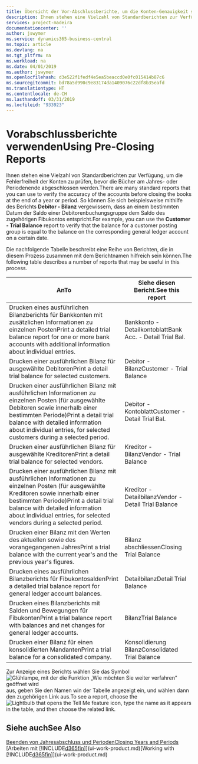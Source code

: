 ```yaml
---
title: Übersicht der Vor-Abschlussberichte, um die Konten-Genauigkeit sicherzustellen| Microsoft Docs
description: Ihnen stehen eine Vielzahl von Standardberichten zur Verfügung, um die Fehlerfreiheit der Konten zu prüfen, bevor die Bücher am Jahres- oder Periodenende abgeschlossen werden.
services: project-madeira
documentationcenter: ''
author: jswymer
ms.service: dynamics365-business-central
ms.topic: article
ms.devlang: na
ms.tgt_pltfrm: na
ms.workload: na
ms.date: 04/01/2019
ms.author: jswymer
ms.openlocfilehash: d3e522f1fedf4e5ea5beaccd0e0fc015414b87c6
ms.sourcegitcommit: bd78a5d990c9e83174da1409076c22df8b35eafd
ms.translationtype: HT
ms.contentlocale: de-CH
ms.lasthandoff: 03/31/2019
ms.locfileid: "933923"
---
```

# <a name="using-pre-closing-reports"></a><span data-ttu-id="55e42-103">Vorabschlussberichte verwenden</span><span class="sxs-lookup"><span data-stu-id="55e42-103">Using Pre-Closing Reports</span></span>
<span data-ttu-id="55e42-104">Ihnen stehen eine Vielzahl von Standardberichten zur Verfügung, um die Fehlerfreiheit der Konten zu prüfen, bevor die Bücher am Jahres- oder Periodenende abgeschlossen werden.</span><span class="sxs-lookup"><span data-stu-id="55e42-104">There are many standard reports that you can use to verify the accuracy of the accounts before closing the books at the end of a year or period.</span></span> <span data-ttu-id="55e42-105">So können Sie sich beispielsweise mithilfe des Berichts **Debitor - Bilanz** vergewissern, dass an einem bestimmten Datum der Saldo einer Debitorenbuchungsgruppe dem Saldo des zugehörigen Fibukontos entspricht.</span><span class="sxs-lookup"><span data-stu-id="55e42-105">For example, you can use the **Customer - Trial Balance** report to verify that the balance for a customer posting group is equal to the balance on the corresponding general ledger account on a certain date.</span></span>

<span data-ttu-id="55e42-106">Die nachfolgende Tabelle beschreibt eine Reihe von Berichten, die in diesem Prozess zusammen mit dem Berichtnamen hilfreich sein können.</span><span class="sxs-lookup"><span data-stu-id="55e42-106">The following table describes a number of reports that may be useful in this process.</span></span>

| <span data-ttu-id="55e42-107">An</span><span class="sxs-lookup"><span data-stu-id="55e42-107">To</span></span> | <span data-ttu-id="55e42-108">Siehe diesen Bericht.</span><span class="sxs-lookup"><span data-stu-id="55e42-108">See this report</span></span> |
| --- | --- |
| <span data-ttu-id="55e42-109">Drucken eines ausführlichen Bilanzberichts für Bankkonten mit zusätzlichen Informationen zu einzelnen Posten</span><span class="sxs-lookup"><span data-stu-id="55e42-109">Print a detailed trial balance report for one or more bank accounts with additional information about individual entries.</span></span> |<span data-ttu-id="55e42-110">Bankkonto - Detailkontoblatt</span><span class="sxs-lookup"><span data-stu-id="55e42-110">Bank Acc. - Detail Trial Bal.</span></span> |
| <span data-ttu-id="55e42-111">Drucken einer ausführlichen Bilanz für ausgewählte Debitoren</span><span class="sxs-lookup"><span data-stu-id="55e42-111">Print a detail trial balance for selected customers.</span></span> |<span data-ttu-id="55e42-112">Debitor - Bilanz</span><span class="sxs-lookup"><span data-stu-id="55e42-112">Customer - Trial Balance</span></span> |
| <span data-ttu-id="55e42-113">Drucken einer ausführlichen Bilanz mit ausführlichen Informationen zu einzelnen Posten (für ausgewählte Debitoren sowie innerhalb einer bestimmten Periode)</span><span class="sxs-lookup"><span data-stu-id="55e42-113">Print a detail trial balance with detailed information about individual entries, for selected customers during a selected period.</span></span> |<span data-ttu-id="55e42-114">Debitor - Kontoblatt</span><span class="sxs-lookup"><span data-stu-id="55e42-114">Customer - Detail Trial Bal.</span></span> |
| <span data-ttu-id="55e42-115">Drucken einer ausführlichen Bilanz für ausgewählte Kreditoren</span><span class="sxs-lookup"><span data-stu-id="55e42-115">Print a detail trial balance for selected vendors.</span></span> |<span data-ttu-id="55e42-116">Kreditor - Bilanz</span><span class="sxs-lookup"><span data-stu-id="55e42-116">Vendor - Trial Balance</span></span> |
| <span data-ttu-id="55e42-117">Drucken einer ausführlichen Bilanz mit ausführlichen Informationen zu einzelnen Posten (für ausgewählte Kreditoren sowie innerhalb einer bestimmten Periode)</span><span class="sxs-lookup"><span data-stu-id="55e42-117">Print a detail trial balance with detailed information about individual entries, for selected vendors during a selected period.</span></span> |<span data-ttu-id="55e42-118">Kreditor - Detailbilanz</span><span class="sxs-lookup"><span data-stu-id="55e42-118">Vendor - Detail Trial Balance</span></span> |
| <span data-ttu-id="55e42-119">Drucken einer Bilanz mit den Werten des aktuellen sowie des vorangegangenen Jahres</span><span class="sxs-lookup"><span data-stu-id="55e42-119">Print a trial balance with the current year's and the previous year's figures.</span></span> |<span data-ttu-id="55e42-120">Bilanz abschliessen</span><span class="sxs-lookup"><span data-stu-id="55e42-120">Closing Trial Balance</span></span> |
| <span data-ttu-id="55e42-121">Drucken eines ausführlichen Bilanzberichts für Fibukontosalden</span><span class="sxs-lookup"><span data-stu-id="55e42-121">Print a detailed trial balance report for general ledger account balances.</span></span> |<span data-ttu-id="55e42-122">Detailbilanz</span><span class="sxs-lookup"><span data-stu-id="55e42-122">Detail Trial Balance</span></span> |
| <span data-ttu-id="55e42-123">Drucken eines Bilanzberichts mit Salden und Bewegungen für Fibukonten</span><span class="sxs-lookup"><span data-stu-id="55e42-123">Print a trial balance report with balances and net changes for general ledger accounts.</span></span> |<span data-ttu-id="55e42-124">Bilanz</span><span class="sxs-lookup"><span data-stu-id="55e42-124">Trial Balance</span></span> |
| <span data-ttu-id="55e42-125">Drucken einer Bilanz für einen konsolidierten Mandanten</span><span class="sxs-lookup"><span data-stu-id="55e42-125">Print a trial balance for a consolidated company.</span></span> |<span data-ttu-id="55e42-126">Konsolidierung Bilanz</span><span class="sxs-lookup"><span data-stu-id="55e42-126">Consolidated Trial Balance</span></span> |

<span data-ttu-id="55e42-127">Zur Anzeige eines Berichts wählen Sie das Symbol ![Glühlampe, mit der die Funktion „Wie möchten Sie weiter verfahren“ geöffnet wird](media/ui-search/search_small.png "Wie möchten Sie weiter verfahren?") aus, geben Sie den Namen win der Tabelle angezeigt ein, und wählen dann den zugehörigen Link aus.</span><span class="sxs-lookup"><span data-stu-id="55e42-127">To see a report, choose the ![Lightbulb that opens the Tell Me feature](media/ui-search/search_small.png "Tell me what you want to do") icon, type the name as it appears in the table, and then choose the related link.</span></span>

## <a name="see-also"></a><span data-ttu-id="55e42-128">Siehe auch</span><span class="sxs-lookup"><span data-stu-id="55e42-128">See Also</span></span>
[<span data-ttu-id="55e42-129">Beenden von Jahresabschluss und Perioden</span><span class="sxs-lookup"><span data-stu-id="55e42-129">Closing Years and Periods</span></span>](year-close-years-periods.md)  
<span data-ttu-id="55e42-130">[Arbeiten mit [!INCLUDE[d365fin](includes/d365fin_md.md)]](ui-work-product.md)</span><span class="sxs-lookup"><span data-stu-id="55e42-130">[Working with [!INCLUDE[d365fin](includes/d365fin_md.md)]](ui-work-product.md)</span></span>

